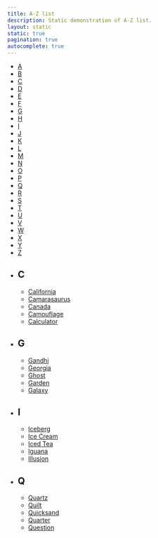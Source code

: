 ```yaml
---
title: A-Z list
description: Static demonstration of A-Z list.
layout: static
static: true
pagination: true
autocomplete: true
---
```


<div class="c-az-list js-az-list" id="unique-id-name-az">
  <!-- A to Z menu -->
  <ul class="c-az-list__menu">
    <li class="c-az-list__menu-item"><a href="#unique-id-name-a" data-smooth-scroll>A</a></li>
    <li class="c-az-list__menu-item"><a href="#unique-id-name-b" data-smooth-scroll>B</a></li>
    <li class="c-az-list__menu-item"><a href="#unique-id-name-c" data-smooth-scroll>C</a></li>
    <li class="c-az-list__menu-item"><a href="#unique-id-name-d" data-smooth-scroll>D</a></li>
    <li class="c-az-list__menu-item"><a href="#unique-id-name-e" data-smooth-scroll>E</a></li>
    <li class="c-az-list__menu-item"><a href="#unique-id-name-f" data-smooth-scroll>F</a></li>
    <li class="c-az-list__menu-item"><a href="#unique-id-name-g" data-smooth-scroll>G</a></li>
    <li class="c-az-list__menu-item"><a href="#unique-id-name-h" data-smooth-scroll>H</a></li>
    <li class="c-az-list__menu-item"><a href="#unique-id-name-i" data-smooth-scroll>I</a></li>
    <li class="c-az-list__menu-item"><a href="#unique-id-name-j" data-smooth-scroll>J</a></li>
    <li class="c-az-list__menu-item"><a href="#unique-id-name-k" data-smooth-scroll>K</a></li>
    <li class="c-az-list__menu-item"><a href="#unique-id-name-l" data-smooth-scroll>L</a></li>
    <li class="c-az-list__menu-item"><a href="#unique-id-name-m" data-smooth-scroll>M</a></li>
    <li class="c-az-list__menu-item"><a href="#unique-id-name-n" data-smooth-scroll>N</a></li>
    <li class="c-az-list__menu-item"><a href="#unique-id-name-o" data-smooth-scroll>O</a></li>
    <li class="c-az-list__menu-item"><a href="#unique-id-name-p" data-smooth-scroll>P</a></li>
    <li class="c-az-list__menu-item"><a href="#unique-id-name-q" data-smooth-scroll>Q</a></li>
    <li class="c-az-list__menu-item"><a href="#unique-id-name-r" data-smooth-scroll>R</a></li>
    <li class="c-az-list__menu-item"><a href="#unique-id-name-s" data-smooth-scroll>S</a></li>
    <li class="c-az-list__menu-item"><a href="#unique-id-name-t" data-smooth-scroll>T</a></li>
    <li class="c-az-list__menu-item"><a href="#unique-id-name-u" data-smooth-scroll>U</a></li>
    <li class="c-az-list__menu-item"><a href="#unique-id-name-v" data-smooth-scroll>V</a></li>
    <li class="c-az-list__menu-item"><a href="#unique-id-name-w" data-smooth-scroll>W</a></li>
    <li class="c-az-list__menu-item"><a href="#unique-id-name-x" data-smooth-scroll>X</a></li>
    <li class="c-az-list__menu-item"><a href="#unique-id-name-y" data-smooth-scroll>Y</a></li>
    <li class="c-az-list__menu-item"><a href="#unique-id-name-z" data-smooth-scroll>Z</a></li>
  </ul>
  <!-- / A to Z menu -->
  <ul class="c-az-list__body">
    <!-- A to Z content section -->
    <!-- Each a to z content section contains the unique ID which is referenced from the a-z list menu item -->
    <li id="unique-id-name-c" class="c-az-list__content-item">
      <!-- A to Z link list content
      <!-- As mentioned above in the people content section, the heading element below is used to categorise the content section.
      The difference here with a to z list of links content type is that the heading must contain the alphabetic letter
      which matches the a to z menu item which anchors to the section. -->
      <h2>C</h2>
      <!-- Each A to Z link list must contain ONLY the <ul> with the following markup -->
      <ul class="c-az-list__link-list">
        <li><a href="#0">California</a></li>
        <li><a href="#0">Camarasaurus</a></li>
        <li><a href="#0">Canada</a></li>
        <li><a href="#0">Camouflage</a></li>
        <li><a href="#0">Calculator</a></li>
      </ul>
    </li>
    <!-- / A to Z content section -->
    <!-- A to Z content section -->
    <li id="unique-id-name-g" class="c-az-list__content-item">
      <h2>G</h2>
      <ul class="c-az-list__link-list">
        <li><a href="#0">Gandhi</a></li>
        <li><a href="#0">Georgia</a></li>
        <li><a href="#0">Ghost</a></li>
        <li><a href="#0">Garden</a></li>
        <li><a href="#0">Galaxy</a></li>
      </ul>
    </li>
    <!-- / A to Z content section -->
    <!-- A to Z content section -->
    <li id="unique-id-name-i" class="c-az-list__content-item">
      <h2>I</h2>
      <ul class="c-az-list__link-list">
        <li><a href="#0">Iceberg</a></li>
        <li><a href="#0">Ice Cream</a></li>
        <li><a href="#0">Iced Tea</a></li>
        <li><a href="#0">Iguana</a></li>
        <li><a href="#0">Illusion</a></li>
      </ul>
    </li>
    <!-- / A to Z content section -->
    <!-- A to Z content section -->
    <li id="unique-id-name-q" class="c-az-list__content-item">
      <h2>Q</h2>
      <ul class="c-az-list__link-list">
        <li><a href="#0">Quartz</a></li>
        <li><a href="#0">Quilt</a></li>
        <li><a href="#0">Quicksand</a></li>
        <li><a href="#0">Quarter</a></li>
        <li><a href="#0">Question</a></li>
      </ul>
    </li>
    <!-- / A to Z content section -->
  </ul>
</div>
